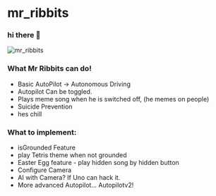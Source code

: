 # mr_ribbits

### hi there 💅


![mr_ribbits](https://github.com/user-attachments/assets/10824c43-7cc8-4ffc-9bee-ef8e513587c0)


### What Mr Ribbits can do!
- Basic AutoPilot -> Autonomous Driving
- Autopilot Can be toggled.
- Plays meme song when he is switched off, (he memes on people)
- Suicide Prevention
- hes chill

### What to implement:
- isGrounded Feature
- play Tetris theme when not grounded
- Easter Egg feature - play hidden song by hidden button
- Configure Camera
- AI with Camera? If Uno can hack it.
- More advanced Autopilot... Autopilotv2!
